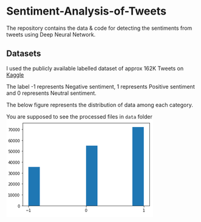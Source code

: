 # Sentiment-Analysis-of-Tweets

The repository contains the data & code for detecting the sentiments from tweets using Deep Neural Network.

## Datasets

I used the publicly available labelled dataset of approx 162K Tweets on [Kaggle](https://www.kaggle.com/datasets/saurabhshahane/twitter-sentiment-dataset) 

The label -1 represents Negative sentiment, 1 represents Positive sentiment and 0 represents Neutral sentiment.

The below figure represents the distribution of data among each category.

You are supposed to see the processed files in `data` folder
![data_distribution](https://github.com/Mayurwaghela1997/Sentiment-Analysis-of-Tweets/blob/main/Data/data-distribution.PNG)
